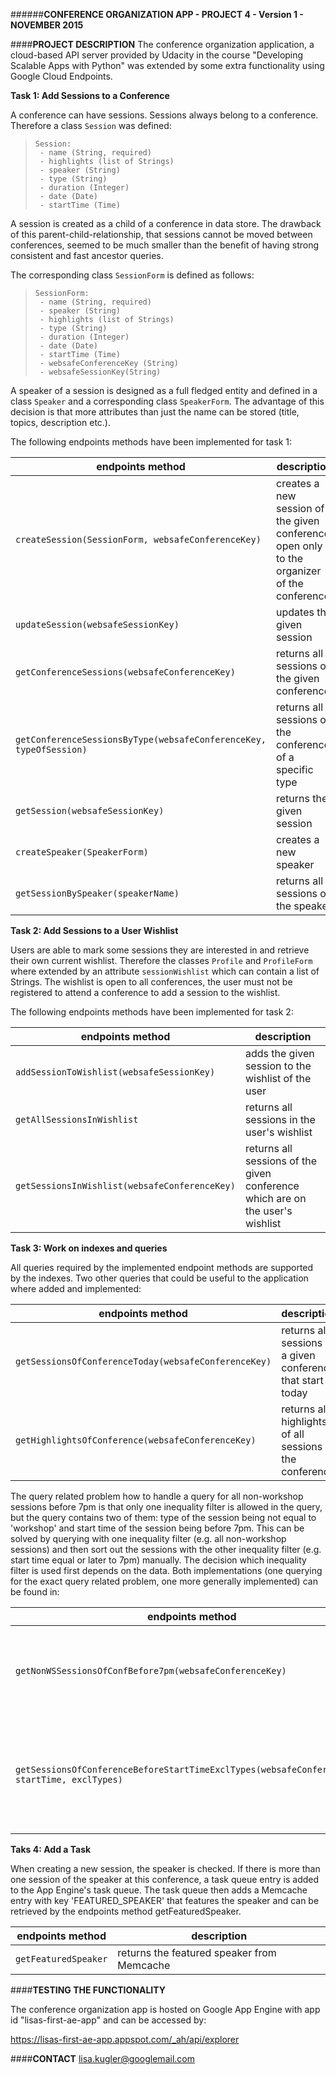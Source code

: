 ######**CONFERENCE ORGANIZATION APP - PROJECT 4 - Version 1 - NOVEMBER 2015**

####**PROJECT DESCRIPTION**
The conference organization application, a cloud-based API server provided by Udacity in the course "Developing Scalable Apps with Python" was extended by some extra functionality using Google Cloud Endpoints. 

**Task 1: Add Sessions to a Conference**

A conference can have sessions. Sessions always belong to a conference. 
Therefore a class `Session` was defined:

>     Session:
>      - name (String, required) 
>      - highlights (list of Strings)
>      - speaker (String)
>      - type (String)
>      - duration (Integer)
>      - date (Date)
>      - startTime (Time)

A session is created as a child of a conference in data store. The drawback of this parent-child-relationship, that sessions cannot be moved between conferences, seemed to be much smaller than the benefit of having strong consistent and fast ancestor queries.

The corresponding class `SessionForm` is defined as follows:

>     SessionForm:
>      - name (String, required) 
>      - speaker (String)
>      - highlights (list of Strings)
>      - type (String)
>      - duration (Integer)
>      - date (Date)
>      - startTime (Time)
>      - websafeConferenceKey (String)
>      - websafeSessionKey(String)

A speaker of a session is designed as a full fledged entity and defined in a class `Speaker` and a corresponding class `SpeakerForm`. The advantage of this decision is that more attributes than just the name can be stored (title, topics, description etc.).

The following endpoints methods have been implemented for task 1:

| endpoints method  | description|
| ------------------|------------|
|`createSession(SessionForm, websafeConferenceKey)`| creates a new session of the given conference, open only to the organizer of the conference |
| `updateSession(websafeSessionKey)` | updates the given session |
|`getConferenceSessions(websafeConferenceKey)`|returns all sessions of the given conference|
| `getConferenceSessionsByType(websafeConferenceKey, typeOfSession)` | returns all sessions of the conference of a specific type |
|`getSession(websafeSessionKey)`|returns the given session|
|`createSpeaker(SpeakerForm)`|creates a new speaker|
|`getSessionBySpeaker(speakerName)`|returns all sessions of the speaker|

**Task 2: Add Sessions to a User Wishlist**

Users are able to mark some sessions they are interested in and retrieve their own current wishlist. Therefore the classes `Profile` and `ProfileForm` where extended by an attribute `sessionWishlist` which can contain a list of Strings. The wishlist is open to all conferences, the user must not be registered to attend a conference to add a session to the wishlist.

The following endpoints methods have been implemented for task 2:

| endpoints method  | description|
| ------------------|------------|
|`addSessionToWishlist(websafeSessionKey)`|adds the given session to the wishlist of the user|
|`getAllSessionsInWishlist`|returns all sessions in the user's wishlist|
|`getSessionsInWishlist(websafeConferenceKey)`|returns all sessions of the given conference which are on the user's wishlist|

**Task 3: Work on indexes and queries**

All queries required by the implemented endpoint methods are supported by the indexes.
Two other queries that could be useful to the application where added and implemented:

| endpoints method  | description|
| ------------------|------------|
|`getSessionsOfConferenceToday(websafeConferenceKey)`|returns all sessions of a given conference that start today|
|`getHighlightsOfConference(websafeConferenceKey)`|returns all highlights of all sessions of the conference|

The query related problem how to handle a query for all non-workshop sessions before 7pm is that only one inequality filter is allowed in the query, but the query contains two of them: type of the session being not equal to 'workshop' and start time of the session being before 7pm. This can be solved by querying with one inequality filter (e.g. all non-workshop sessions) and then sort out the sessions with the other inequality filter (e.g. start time equal or later to 7pm) manually. The decision which inequality filter is used first depends on the data. Both implementations (one querying for the exact query related problem, one more generally implemented) can be found in:

| endpoints method  | description|
| ------------------|------------|
|`getNonWSSessionsOfConfBefore7pm(websafeConferenceKey)`|returns all non-workshop sessions of the conference before 7pm|
|`getSessionsOfConferenceBeforeStartTimeExclTypes(websafeConferenceKey, startTime, exclTypes)`|returns all sessions of the given conference before the given start time excluding given types|

**Taks 4: Add a Task**

When creating a new session, the speaker is checked. If there is more than one session of the speaker at this conference, a task queue entry is added to the App Engine's task queue. The task queue then adds a Memcache entry with key 'FEATURED_SPEAKER' that features the speaker and can be retrieved by the endpoints method getFeaturedSpeaker. 

| endpoints method  | description|
| ------------------|------------|
|`getFeaturedSpeaker`|returns the featured speaker from Memcache|


####**TESTING THE FUNCTIONALITY**

The conference organization app is hosted on Google App Engine with app id
"lisas-first-ae-app" and can be accessed by: 

https://lisas-first-ae-app.appspot.com/_ah/api/explorer


####**CONTACT**
lisa.kugler@googlemail.com

